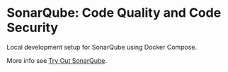 # SonarQube: Code Quality and Code Security

Local development setup for SonarQube using Docker Compose.

More info see [Try Out SonarQube](https://docs.sonarqube.org/latest/setup/get-started-2-minutes/).
